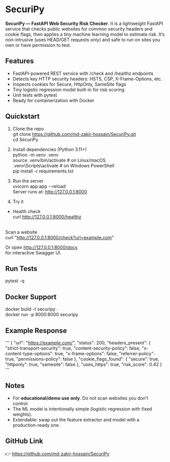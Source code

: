 # SecuriPy
**SecuriPy — FastAPI Web Security Risk Checker**. It is a lightweight FastAPI service that checks public websites for common security headers and cookie flags, then applies a tiny machine learning model to estimate risk. It’s non-intrusive (uses HEAD/GET requests only) and safe to run on sites you own or have permission to test.

## Features
* FastAPI-powered REST service with /check and /healthz endpoints <br>
* Detects key HTTP security headers: HSTS, CSP, X-Frame-Options, etc. <br>
* Inspects cookies for Secure, HttpOnly, SameSite flags <br>
* Tiny logistic regression model built-in for risk scoring <br>
* Unit tests with pytest <br>
* Ready for containerization with Docker <br>

## Quickstart
1. Clone the repo <br>
git clone https://github.com/md-zakir-hossain/SecuriPy.git <br>
cd SecuriPy

2. Install dependencies (Python 3.11+) <br>
python -m venv .venv <br>
source .venv/bin/activate   # on Linux/macOS <br>
.venv\Scripts\activate      # on Windows PowerShell <br>
pip install -r requirements.txt

3. Run the server <br>
uvicorn app:app --reload <br>
Server runs at: http://127.0.0.1:8000

4. Try it

* Health check <br>
curl http://127.0.0.1:8000/healthz <br> <br>

Scan a website <br>
curl "http://127.0.0.1:8000/check?url=example.com" <br>

Or open http://127.0.0.1:8000/docs <br>
 for interactive Swagger UI.

## Run Tests
pytest -q

## Docker Support
docker build -t securipy . <br>
docker run -p 8000:8000 securipy

## Example Response
'''
{
  "url": "https://example.com/",
  "status": 200,
  "headers_present": {
    "strict-transport-security": true,
    "content-security-policy": false,
    "x-content-type-options": true,
    "x-frame-options": false,
    "referrer-policy": true,
    "permissions-policy": false
  },
  "cookie_flags_found": {
    "secure": true,
    "httponly": true,
    "samesite": false
  },
  "uses_https": true,
  "risk_score": 0.42
}
'''

## Notes

* For **educational/demo use only**. Do not scan websites you don’t control. <br>
* The ML model is intentionally simple (logistic regression with fixed weights).
* Extendable: swap out the feature extractor and model with a production-ready one.

## GitHub Link
👉 https://github.com/md-zakir-hossain/SecuriPy
